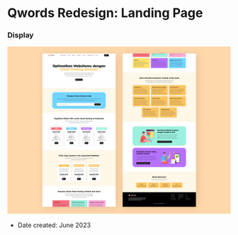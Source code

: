 # Qwords Redesign: Landing Page

### Display
![Display](https://raw.githubusercontent.com/luqmanherifa/luqman-herifa-personal-portfolio-v2/main/public/works/qwordsredesign.png)

- Date created: June 2023
